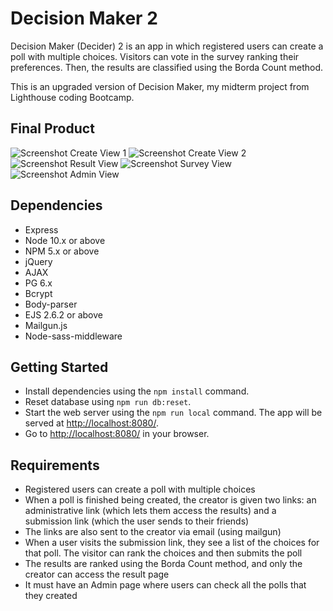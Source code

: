 # Decision Maker 2

Decision Maker (Decider) 2 is an app in which registered users can create a poll with multiple choices. Visitors can vote in the survey ranking their preferences. Then, the results are classified using the Borda Count method.

This is an upgraded version of Decision Maker, my midterm project from Lighthouse coding Bootcamp.

## Final Product

![Screenshot Create View 1](https://github.com/RicardoJBOF/decision-maker2/blob/master/docs/Create-View1.png)
![Screenshot Create View 2](https://github.com/RicardoJBOF/decision-maker2/blob/master/docs/Create-View2.png)
![Screenshot Result View](https://github.com/RicardoJBOF/decision-maker2/blob/master/docs/Result-View.png)
![Screenshot Survey View](https://github.com/RicardoJBOF/decision-maker2/blob/master/docs/Survey-View.png)
![Screenshot Admin View](https://github.com/RicardoJBOF/decision-maker2/blob/master/docs/Admin-View.png)

## Dependencies
- Express
- Node 10.x or above
- NPM 5.x or above
- jQuery
- AJAX
- PG 6.x
- Bcrypt
- Body-parser
- EJS 2.6.2 or above
- Mailgun.js
- Node-sass-middleware

## Getting Started

- Install dependencies using the `npm install` command.
- Reset database using `npm run db:reset`.
- Start the web server using the `npm run local` command. The app will be served at <http://localhost:8080/>.
- Go to <http://localhost:8080/> in your browser.

## Requirements

- Registered users can create a poll with multiple choices
- When a poll is finished being created, the creator is given two links: an administrative link (which lets them access the results) and a submission link (which the user sends to their friends)
- The links are also sent to the creator via email (using mailgun)
- When a user visits the submission link, they see a list of the choices for that poll. The visitor can rank the choices and then submits the poll
- The results are ranked using the Borda Count method, and only the creator can access the result page
- It must have an Admin page where users can check all the polls that they created




















